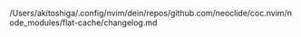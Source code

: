 /Users/akitoshiga/.config/nvim/dein/repos/github.com/neoclide/coc.nvim/node_modules/flat-cache/changelog.md